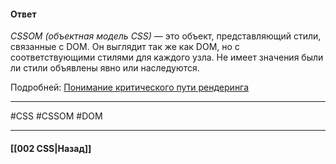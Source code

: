 #### Ответ

*CSSOM (объектная модель CSS)* — это объект, представляющий стили, связанные с DOM. Он выглядит так же как DOM, но с соответствующими стилями для каждого узла. Не имеет значения были ли стили объявлены явно или наследуются.

Подробней: [Понимание критического пути рендеринга](https://habrahabr.ru/post/320430/)

___
#CSS #CSSOM #DOM

___

#### [[002 CSS|Назад]]